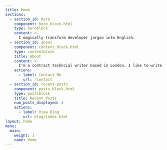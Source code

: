 ```yaml
---
title: Home
sections:
  - section_id: hero
    component: hero_block.html
    type: heroblock
    content: >-
      I magically transform developer jargon into English.
  - section_id: about
    component: content_block.html
    type: contentblock
    title: About
    content: >-
      I'm a contract techncial writer based in London. I like to write about technical writing, documentation tools and life as a wordsmith in a dev-centric world.
    actions:
      - label: Contact Me
        url: /contact
  - section_id: recent-posts
    component: posts_block.html
    type: postsblock
    title: Recent Posts
    num_posts_displayed: 4
    actions:
      - label: View Blog
        url: blog/index.html
layout: home
menu:
  main:
    weight: 1
    name: Home
---
```

